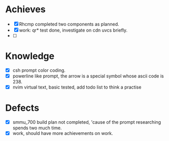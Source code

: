 # Achieves
- [x] Rhcmp completed two components as planned.
- [x] work: qr* test done, investigate on cdn uvcs briefly.
- [ ] 

# Knowledge
- [x] csh prompt color coding.
- [x] powerline like prompt, the arrow is a special symbol whose ascii code is 238.
- [x] nvim virtual text, basic tested, add todo list to think a practise
# Defects
- [x] smmu_700 build plan not completed, 'cause of the prompt researching spends two much time.
- [x] work, should have more achievements on work.